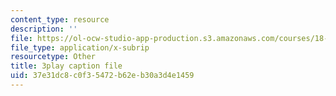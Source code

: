 ```yaml
---
content_type: resource
description: ''
file: https://ol-ocw-studio-app-production.s3.amazonaws.com/courses/18-01sc-single-variable-calculus-fall-2010/37e31dc8c0f35472b62eb30a3d4e1459_sRIDVAcoG5A.vtt
file_type: application/x-subrip
resourcetype: Other
title: 3play caption file
uid: 37e31dc8-c0f3-5472-b62e-b30a3d4e1459
---
```

